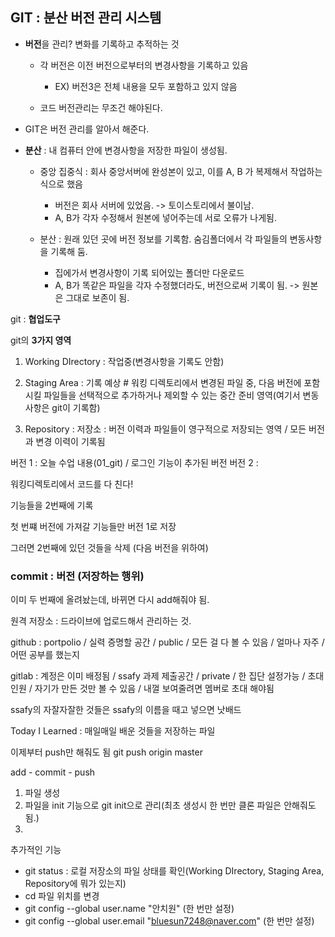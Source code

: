 ## GIT : 분산 버전 관리 시스템

- **버전**을 관리? 변화를 기록하고 추적하는 것
  - 각 버전은 이전 버전으로부터의 변경사항을 기록하고 있음
    - EX) 버전3은 전체 내용을 모두 포함하고 있지 않음

  - 코드 버전관리는 무조건 해야된다.

- GIT은 버전 관리를 알아서 해준다.

- **분산** : 내 컴퓨터 안에 변경사항을 저장한 파일이 생성됨.
  - 중앙 집중식 : 회사 중앙서버에 완성본이 있고, 이를 A, B 가 복제해서 작업하는 식으로 했음
    - 버전은 회사 서버에 있었음. -> 토이스토리에서 불이남.
    - A, B가 각자 수정해서 원본에 넣어주는데 서로 오류가 나게됨.

  - 분산 : 원래 있던 곳에 버전 정보를 기록함. 숨김폴더에서 각 파일들의 변동사항을 기록해 둠.
    - 집에가서 변경사항이 기록 되어있는 폴더만 다운로드
    - A, B가 똑같은 파일을 각자 수정했더라도, 버전으로써 기록이 됨. -> 원본은 그대로 보존이 됨.

git : **협업도구**

git의 **3가지 영역**
1. Working DIrectory : 작업중(변경사항을 기록도 안함)

2. Staging Area : 기록 예상 # 워킹 디렉토리에서 변경된 파일 중, 다음 버전에 포함시킬 파일들을 선택적으로  추가하거나 제외할 수 있는 중간 준비 영역(여기서 변동사항은 git이 기록함)

3. Repository : 저장소 : 버전 이력과 파일들이 영구적으로 저장되는 영역 / 모든 버전과 변경 이력이 기록됨


버전 1 : 오늘 수업 내용(01_git) / 로그인 기능이 추가된 버전
버전 2 : 


워킹디렉토리에서 코드를 다 친다!

기능들을 2번째에 기록

첫 번쨰 버전에 가져갈 기능들만 버전 1로 저장

그러면 2번째에 있던 것들을 삭제 (다음 버전을 위하여)

### commit : 버전 (저장하는 행위)

이미 두 번째에 올려놨는데, 바뀌면 다시 add해줘야 됨.

원격 저장소 : 드라이브에 업로드해서 관리하는 것.

github : portpolio / 실력 증명할 공간 / public / 모든 걸 다 볼 수 있음 / 얼마나 자주 / 어떤 공부를 했는지

gitlab : 계정은 이미 배정됨 / ssafy 과제 제출공간 / private / 한 집단 설정가능 / 초대인원 /
         자기가 만든 것만 볼 수 있음 / 내껄 보여줄려면 멤버로 초대 해야됨

ssafy의 자잘자잘한 것들은 ssafy의 이름을 때고 넣으면 낫배드

Today I Learned : 매일매일 배운 것들을 저장하는 파일

이제부터 push만 해줘도 됨
git push origin master

add - commit - push

1. 파일 생성
2. 파일을 init 기능으로 git init으로 관리(최초 생성시 한 번만 클론 파일은 안해줘도 됨.)
3. 


추가적인 기능
- git status : 로컬 저장소의 파일 상태를 확인(Working DIrectory, Staging Area, Repository에 뭐가 있는지)
- cd 파일 위치를 변경
- git config --global user.name "안치원" (한 번만 설정)
- git config --global user.email "bluesun7248@naver.com" (한 번만 설정)